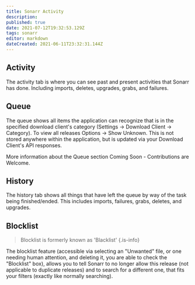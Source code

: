 ```yaml
---
title: Sonarr Activity
description: 
published: true
date: 2021-07-12T19:32:53.129Z
tags: sonarr
editor: markdown
dateCreated: 2021-06-11T23:32:31.144Z
---
```


## Activity

The activity tab is where you can see past and present activities that Sonarr has done.  Including imports, deletes, upgrades, grabs, and failures.

## Queue

The queue shows all items the application can recognize that is in the specified download client's category (Settings -> Download Client -> Category). To view all releases Options -> Show Unknown. This is not stored anywhere within the application, but is updated via your Download Client's API responses.

More information about the Queue section Coming Soon - Contributions are Welcome.

## History

The history tab shows all things that have left the queue by way of the task being finished/ended.  This includes imports, failures, grabs, deletes, and upgrades.

## Blocklist

> Blocklist is formerly known as 'Blacklist' {.is-info}

The blocklist feature (accessible via selecting an "Unwanted" file, or one needing human attention, and deleting it, you are able to check the "Blocklist" box), allows you to tell Sonarr to no longer allow this release (not applicable to duplicate releases) and to search for a different one, that fits your filters (exactly like normally searching).
